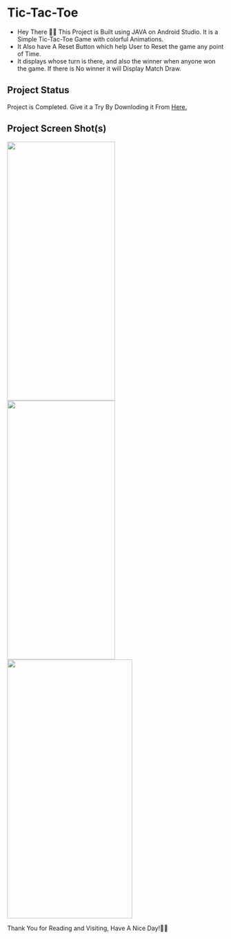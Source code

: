 # **Tic-Tac-Toe**


- Hey There 🙋‍♂️ This Project is Built using JAVA on Android Studio. It is a Simple Tic-Tac-Toe Game with colorful Animations.
- It Also have A Reset Button which help User to Reset the game any point of Time. 
- It displays whose turn is there, and also the winner when anyone won the game. If there is No winner it will Display Match Draw.

## **Project Status**
Project is Completed. Give it a Try By Downloding it From [Here.](https://github.com/hmmRahul/Tic-Tac-Toe/blob/main/app-debug.apk?raw=true)

## **Project Screen Shot(s)**

<img  align = "left" width="250" height="600" src="https://i.postimg.cc/yY4yN3rH/Screenshot-20210725-142708.png">
<img  align = "left" width="250" height="600" src="https://i.postimg.cc/sgKYK6fj/Screenshot-20210725-142718.png">
<img  width="290" height="600" src="https://s6.gifyu.com/images/win-matchbf0ca9560db448a5.gif">


Thank You for Reading and Visiting, Have A Nice Day!💚💙
